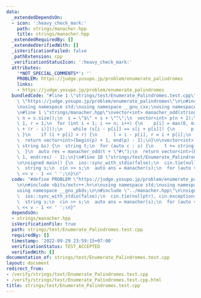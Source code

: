 ```yaml
---
data:
  _extendedDependsOn:
  - icon: ':heavy_check_mark:'
    path: strings/manacher.hpp
    title: strings/manacher.hpp
  _extendedRequiredBy: []
  _extendedVerifiedWith: []
  _isVerificationFailed: false
  _pathExtension: cpp
  _verificationStatusIcon: ':heavy_check_mark:'
  attributes:
    '*NOT_SPECIAL_COMMENTS*': ''
    PROBLEM: https://judge.yosupo.jp/problem/enumerate_palindromes
    links:
    - https://judge.yosupo.jp/problem/enumerate_palindromes
  bundledCode: "#line 1 \"strings/test/Enumerate_Palindromes.test.cpp\"\n#define PROBLEM\
    \ \"https://judge.yosupo.jp/problem/enumerate_palindromes\"\n\n#include <bits/extc++.h>\n\
    \nusing namespace std;\nusing namespace __gnu_cxx;\nusing namespace __gnu_pbds;\n\
    \n#line 1 \"strings/manacher.hpp\"\nvector<int> manacher_odd(string s) {\n  int\
    \ n = s.size();\n  s = \"$\" + s + \"^\";\n  vector<int> p(n + 2);\n  int l =\
    \ 1, r = 1;\n  for (int i = 1; i <= n; i++) {\n    p[i] = max(0, min(r - i, p[l\
    \ + (r - i)]));\n    while (s[i - p[i]] == s[i + p[i]]) {\n      p[i]++;\n   \
    \ }\n    if (i + p[i] > r) {\n      l = i - p[i], r = i + p[i];\n    }\n  }\n\
    \  return vector<int>(begin(p) + 1, end(p) - 1);\n}\n\nvector<int> manacher(const\
    \ string &s) {\n  string t;\n  for (auto c : s) {\n    t += string(\"#\") + c;\n\
    \  }\n  auto res = manacher_odd(t + \"#\");\n  return vector<int>(begin(res) +\
    \ 1, end(res) - 1);\n}\n#line 10 \"strings/test/Enumerate_Palindromes.test.cpp\"\
    \n\nsigned main() {\n  ios::sync_with_stdio(false);\n  cin.tie(nullptr), cin.exceptions(cin.failbit);\n\
    \  string s;\n  cin >> s;\n  auto ans = manacher(s);\n  for (auto v : ans) cout\
    \ << v - 1 << ' ';\n}\n"
  code: "#define PROBLEM \"https://judge.yosupo.jp/problem/enumerate_palindromes\"\
    \n\n#include <bits/extc++.h>\n\nusing namespace std;\nusing namespace __gnu_cxx;\n\
    using namespace __gnu_pbds;\n\n#include \"../manacher.hpp\"\n\nsigned main() {\n\
    \  ios::sync_with_stdio(false);\n  cin.tie(nullptr), cin.exceptions(cin.failbit);\n\
    \  string s;\n  cin >> s;\n  auto ans = manacher(s);\n  for (auto v : ans) cout\
    \ << v - 1 << ' ';\n}"
  dependsOn:
  - strings/manacher.hpp
  isVerificationFile: true
  path: strings/test/Enumerate_Palindromes.test.cpp
  requiredBy: []
  timestamp: '2022-09-29 23:59:15+07:00'
  verificationStatus: TEST_ACCEPTED
  verifiedWith: []
documentation_of: strings/test/Enumerate_Palindromes.test.cpp
layout: document
redirect_from:
- /verify/strings/test/Enumerate_Palindromes.test.cpp
- /verify/strings/test/Enumerate_Palindromes.test.cpp.html
title: strings/test/Enumerate_Palindromes.test.cpp
---
```

